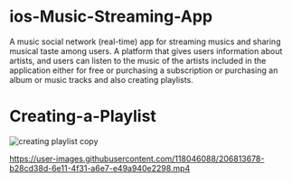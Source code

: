 # ios-Music-Streaming-App
A music social network (real-time) app for streaming musics and sharing musical taste among users. A platform that gives users information about artists, and users can listen to the music of the artists included in the application either for free or purchasing a subscription or purchasing an album or music tracks and also creating playlists.

# Creating-a-Playlist

![creating playlist copy](https://user-images.githubusercontent.com/118046088/206812137-14f99b85-6495-41bf-9d52-574094f66218.jpg)




https://user-images.githubusercontent.com/118046088/206813678-b28cd38d-6e11-4f31-a6e7-e49a940e2298.mp4

